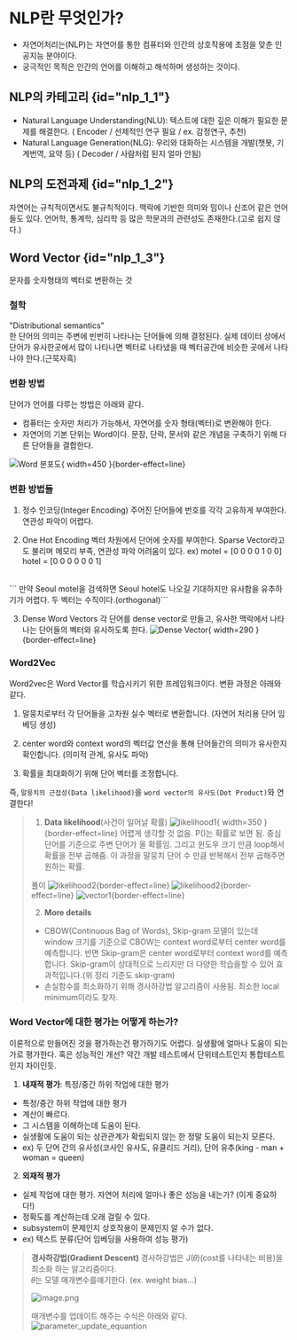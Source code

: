 # NLP란 무엇인가?
- 자연어처리는(NLP)는 자연어를 통한 컴퓨터와 인간의 상호작용에 초점을 맞춘 인공지능 분야이다.
- 궁극적인 목적은 인간의 언어를 이해하고 해석하며 생성하는 것이다.

## NLP의 카테고리 {id="nlp_1_1"}
- Natural Language Understanding(NLU): 텍스트에 대한 깊은 이해가 필요한 문제를 해결한다.
  ( Encoder / 선제적인 연구 필요 / ex. 감정연구, 추천)
- Natural Language Generation(NLG): 우리와 대화하는 시스템을 개발(챗봇, 기계번역, 요약 등)
  ( Decoder / 사람처럼 된지 얼마 안됨)


## NLP의 도전과제 {id="nlp_1_2"}
자연어는 규칙적이면서도 불규칙적이다. 맥락에 기반한 의미와 밈이나 신조어 같은 언어들도 있다.
언어학, 통계학, 심리학 등 많은 학문과의 관련성도 존재한다.(고로 쉽지 않다.)


## Word Vector {id="nlp_1_3"}
문자를 숫자형태의 벡터로 변환하는 것
### **철학**
"Distributional semantics"<br/>
한 단어의 의미는 주변에 빈번히 나타나는 단어들에 의해 결정된다. 실제 데이터 상에서 단어가 유사한곳에서 많이 나타나면 벡터로 나타냈을 때 벡터공간에 비슷한 곳에서 나타나야 한다.(근묵자흑)
### **변환 방법**
단어가 언어를 다루는 방법은 아래와 같다.
- 컴퓨터는 숫자만 처리가 가능해서, 자연어를 숫자 형태(벡터)로 변환해야 한다.
- 자연어의 기본 단위는 Word이다. 문장, 단락, 문서와 같은 개념을 구축하기 위해 다른 단어들을 결합한다.

![Word 분포도](word_poisition.png){ width=450 }{border-effect=line}

### **변환 방법들**
1. 정수 인코딩(Integer Encoding)
주어진 단어들에 번호를 각각 고유하게 부여한다. 연관성 파악이 어렵다.

2. One Hot Encoding
벡터 차원에서 단어에 숫자를 부여한다. Sparse Vector라고도 불리며 메모리 부족, 연관성 파악 어려움이 있다.
ex) motel = [0 0 0 0 1 0 0]
   hotel = [0 0 0 0 0 0 1]
<br/>
```  만약 Seoul motel을 검색하면 Seoul hotel도 나오길 기대하지만 유사함을 유추하기가 어렵다. 두 벡터는 수직이다.(orthogonal)```

3. Dense Word Vectors
각 단어를 dense vector로 만들고, 유사한 맥락에서 나타나는 단어들의 벡터와 유사하도록 한다.
![Dense Vector](dense_vector.png){ width=290 }{border-effect=line}

### **Word2Vec**
Word2vec은 Word Vector를 학습시키기 위한 프레임워크이다.
변환 과정은 아래와 같다.
1. 말뭉치로부터 각 단어들을 고차원 실수 벡터로 변환합니다.
(자연어 처리용 단어 임베딩 생성)

2. center word와 context word의 벡터값 연산을 통해 단어들간의 의미가 유사한지 확인합니다.
(의미적 관계, 유사도 파악)
3. 확률을 최대화하기 위해 단어 벡터를 조정합니다.

즉, `말뭉치의 근접성(Data likelihood)`을 `word vector의 유사도(Dot Product)`와 연결한다!

> 1. **Data likelihood**(사건이 일어날 확률)
>    ![likelihood1](likelihood1.png){ width=350 }{border-effect=line}
> 어렵게 생각할 것 없음. P()는 확률로 보면 됨. 중심 단어를 기준으로 주변 단어가 올 확률임. 그리고 윈도우 크기 만큼 loop해서 확률을 전부 곱해줌. 이 과정을 말뭉치 단어 수 만큼 반복해서 전부 곱해주면 원하는 확률.
> 
> 풀이
>    ![likelihood2](likelihood2.png){border-effect=line}
>    ![likelihood2](likelihood3.png){border-effect=line}
>    ![vector1](vector1.png){border-effect=line}
> 
> 2. **More details**
> - CBOW(Continuous Bag of Words), Skip-gram 모델이 있는데 window 크기를 기준으로 CBOW는 context word로부터 center word를 예측합니다. 반면 Skip-gram은 center word로부터 context word를 예측합니다.
> Skip-gram이 상대적으로 느리지만 더 다양한 학습을할 수 있어 효과적입니다.(위 정리 기준도 skip-gram)
> - 손실함수를 최소화하기 위해 경사하강법 알고리즘이 사용됨. 최소한 local minimum이라도 찾자.

### **Word Vector에 대한 평가는 어떻게 하는가?**
이론적으로 만들어진 것을 평가하는건 평가하기도 어렵다. 실생활에 얼마나 도움이 되는가로 평가한다. 혹은 성능적인 개선?
약간 개발 테스트에서 단위테스트인지 통합테스트인지 차이인듯.
1. **내재적 평가**: 특정/중간 하위 작업에 대한 평가
- 특정/중간 하위 작업에 대한 평가
- 계산이 빠르다.
- 그 시스템을 이해하는데 도움이 된다.
- 실생활에 도움이 되는 상관관계가 확립되지 않는 한 정말 도움이 되는지 모른다.
- ex) 두 단어 간의 유사성(코사인 유사도, 유클리드 거리), 단어 유추(king - man + woman = queen)
2. **외재적 평가**
- 실제 작업에 대한 평가. 자연어 처리에 얼마나 좋은 성능을 내는가? (이게 중요하다!)
- 정확도를 계산하는데 오래 걸릴 수 있다.
- subsystem이 문제인지 상호작용이 문제인지 알 수가 없다.
- ex) 텍스트 분류(단어 임베딩을 사용하여 성능 평가)

> **경사하강법(Gradient Descent)**
> 경사하강법은 J(𝜃)(cost를 나타내는 비용)을 최소화 하는 알고리즘이다.<br>
> 𝜃는 모델 매개변수를얘기한다. (ex. weight bias...)
> 
> ![image.png](image.png)
> 
> 매개변수를 업데이트 해주는 수식은 아래와 같다.
> ![parameter_update_equantion](parameter_update_equantion.png)